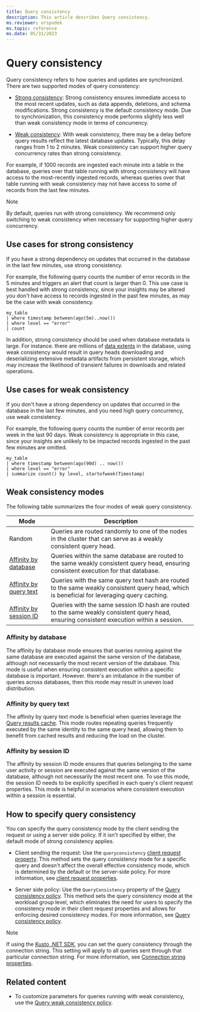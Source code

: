 ```yaml
---
title: Query consistency
description: This article describes Query consistency.
ms.reviewer: orspodek
ms.topic: reference
ms.date: 05/31/2023
---
```

# Query consistency

Query consistency refers to how queries and updates are synchronized. There are two supported modes of query consistency:

* [Strong consistency](#use-cases-for-strong-consistency): Strong consistency ensures immediate access to the most recent updates, such as data appends, deletions, and schema modifications. Strong consistency is the default consistency mode. Due to synchronization, this consistency mode performs slightly less well than weak consistency mode in terms of concurrency.

* [Weak consistency](#use-cases-for-weak-consistency): With weak consistency, there may be a delay before query results reflect the latest database updates. Typically, this delay ranges from 1 to 2 minutes. Weak consistency can support higher query concurrency rates than strong consistency.

For example, if 1000 records are ingested each minute into a table in the database, queries over that table running with strong consistency will have access to the most-recently ingested records, whereas queries over that table running with weak consistency may not have access to some of records from the last few minutes.

> [!NOTE]
> By default, queries run with strong consistency. We recommend only switching to weak consistency when necessary for supporting higher query concurrency.

## Use cases for strong consistency

If you have a strong dependency on updates that occurred in the database in the last few minutes, use strong consistency.

For example, the following query counts the number of error records in the 5 minutes and triggers an alert that count is larger than 0. This use case is best handled with strong consistency, since your insights may be altered you don't have access to records ingested in the past few minutes, as may be the case with weak consistency.

```kusto
my_table
| where timestamp between(ago(5m)..now())
| where level == "error"
| count
```

In addition, strong consistency should be used when database metadata is large. For instance.  there are millions of [data extents](../management/extents-overview.md) in the database, using weak consistency would result in query heads downloading and deserializing extensive metadata artifacts from persistent storage, which may increase the likelihood of transient failures in downloads and related operations.

## Use cases for weak consistency

If you don't have a strong dependency on updates that occurred in the database in the last few minutes, and you need high query concurrency, use weak consistency.

For example, the following query counts the number of error records per week in the last 90 days. Weak consistency is appropriate in this case, since your insights are unlikely to be impacted records ingested in the past few minutes are omitted.

```kusto
my_table
| where timestamp between(ago(90d) .. now())
| where level == "error"
| summarize count() by level, startofweek(Timestamp)
```

## Weak consistency modes

The following table summarizes the four modes of weak query consistency.

| Mode | Description |
|--|--|
| Random| Queries are routed randomly to one of the nodes in the cluster that can serve as a weakly consistent query head.|
| [Affinity by database](#affinity-by-database)| Queries within the same database are routed to the same weakly consistent query head, ensuring consistent execution for that database. |
| [Affinity by query text](#affinity-by-query-text)| Queries with the same query text hash are routed to the same weakly consistent query head, which is beneficial for leveraging query caching. |
| [Affinity by session ID](#affinity-by-session-id)| Queries with the same session ID hash are routed to the same weakly consistent query head, ensuring consistent execution within a session. |

### Affinity by database

The affinity by database mode ensures that queries running against the same database are executed against the same version of the database, although not necessarily the most recent version of the database. This mode is useful when ensuring consistent execution within a specific database is important. However.  there's an imbalance in the number of queries across databases, then this mode may result in uneven load distribution.

### Affinity by query text

The affinity by query text mode is beneficial when queries leverage the [Query results cache](../query/query-results-cache.md). This mode routes repeating queries frequently executed by the same identity to the same query head, allowing them to benefit from cached results and reducing the load on the cluster.

### Affinity by session ID

The affinity by session ID mode ensures that queries belonging to the same user activity or session are executed against the same version of the database, although not necessarily the most recent one. To use this mode, the session ID needs to be explicitly specified in each query's client request properties. This mode is helpful in scenarios where consistent execution within a session is essential.

## How to specify query consistency

You can specify the query consistency mode by the client sending the request or using a server side policy. If it isn't specified by either, the default mode of strong consistency applies.

* Client sending the request: Use the `queryconsistency` [client request property](../api/rest/request-properties.md). This method sets the query consistency mode for a specific query and doesn't affect the overall effective consistency mode, which is determined by the default or the server-side policy. For more information, see [client request properties](../api/rest/request-properties.md).

* Server side policy: Use the `QueryConsistency` property of the [Query consistency policy](../management/query-consistency-policy.md). This method sets the query consistency mode at the workload group level, which eliminates the need for users to specify the consistency mode in their client request properties and allows for enforcing desired consistency modes. For more information, see [Query consistency policy](../management/query-consistency-policy.md).

> [!NOTE]
> If using the [Kusto .NET SDK](../api/netfx/about-the-sdk.md), you can set the query consistency through the connection string. This setting will apply to all queries sent through that particular connection string. For more information, see [Connection string properties](../api/connection-strings/kusto.md#connection-string-properties).

## Related content

* To customize parameters for queries running with weak consistency, use the [Query weak consistency policy](../management/query-weak-consistency-policy.md).
